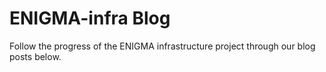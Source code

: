 # ENIGMA-infra Blog

Follow the progress of the ENIGMA infrastructure project through our blog posts below.  